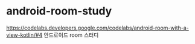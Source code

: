 # android-room-study
https://codelabs.developers.google.com/codelabs/android-room-with-a-view-kotlin/#4      안드로이드 room 스터디



